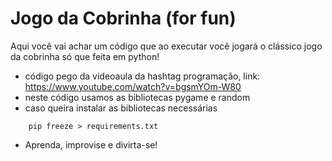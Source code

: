 # Jogo da Cobrinha (for fun)
Aqui você vai achar um código que ao executar você jogará o clássico jogo da cobrinha só que feita em python!
- código pego da videoaula da hashtag programação, link: https://www.youtube.com/watch?v=bgsmYOm-W80
- neste código usamos as bibliotecas pygame e random
- caso queira instalar as bibliotecas necessárias
~~~
    pip freeze > requirements.txt
~~~

- Aprenda, improvise e divirta-se!